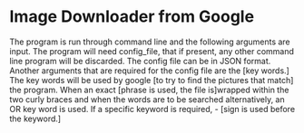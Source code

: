 # Image Downloader from Google

The program is run through command line and the following arguments are input. 
The program will need config_file, that if present, any other command line program will be discarded. 
The config file can be in JSON format. 
Another arguments that are required for the config file are the [key words.] 
The key words will be used by google [to try to find the pictures that match] the program. When an exact [phrase is used, the file is]wrapped within the two curly braces and when the words are to be searched alternatively, an OR key word is used. 
If a specific keyword is required, - [sign is used before the keyword.] 
